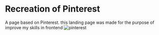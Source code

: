 # Recreation of Pinterest 
A page based on Pinterest.
this landing page was made for the purpose of improve my skills in frontend
![pinterest](https://user-images.githubusercontent.com/66080281/90690002-52ec6180-e247-11ea-8ac7-dfb4b4f48b79.png)
